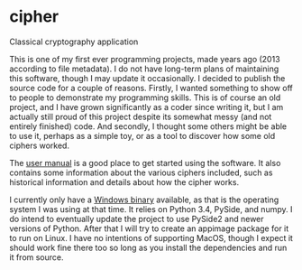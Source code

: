 # cipher

Classical cryptography application

This is one of my first ever programming projects, made years ago (2013 according to file metadata). I do not have long-term plans of maintaining this software, though I may update it occasionally. I decided to publish the source code for a couple of reasons. Firstly, I wanted something to show off to people to demonstrate my programming skills. This is of course an old project, and I have grown significantly as a coder since writing it, but I am actually still proud of this project despite its somewhat messy (and not entirely finished) code. And secondly, I thought some others might be able to use it, perhaps as a simple toy, or as a tool to discover how some old ciphers worked.

The [user manual](https://github.com/dmjohnsson23/cipher/blob/master/Cipher%20User%20Manual.pdf) is a good place to get started using the software. It also contains some information about the various ciphers included, such as historical information and details about how the cipher works.

I currently only have a [Windows binary](https://github.com/dmjohnsson23/cipher/releases/tag/1.1) available, as that is the operating system I was using at that time. It relies on Python 3.4, PySide, and numpy. I do intend to eventually update the project to use PySide2 and newer versions of Python. After that I will try to create an appimage package for it to run on Linux. I have no intentions of supporting MacOS, though I expect it should work fine there too so long as you install the dependencies and run it from source.
